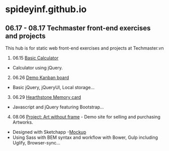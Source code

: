# spideyinf.github.io
## 06.17 - 08.17 Techmaster front-end exercises and projects
This hub is for static web front-end exercises and projects at Techmaster.vn

1. 06.15 [Basic Calculator](https://spideyinf.github.io/06-15-Calculator-jQuery/index.html)
  - Calculator using jQuery.
2. 06.26 [Demo Kanban board](https://spideyinf.github.io/06-26-Kanban-board/index.html)
  - Basic jQuery, jQueryUI, Local storage...
3. 06.29 [Hearthstone Memory card](https://spideyinf.github.io/06-29-Memory-card/index.html)
  - Javascript and jQuery featuring Bootstrap...
4. 08.06 [Project: Art without frame](https://spideyinf.github.io/08-06-Project-1-Art-without-frame/home.html) - Demo site for selling and purchasing Artworks.
  - Designed with Sketchapp -[Mockup](/08-06-Project-1-Art-without-frame/sketch-design/17-08-Mockup.pdf)
  - Using Sass with BEM syntax and workflow with Bower, Gulp including Uglify, Browser-sync...

